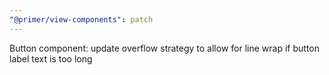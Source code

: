 ```yaml
---
"@primer/view-components": patch
---
```


Button component: update overflow strategy to allow for line wrap if button label text is too long
